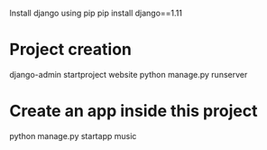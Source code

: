 Install django using pip
pip install django==1.11

Project creation
=================
django-admin startproject website
python manage.py runserver 

Create an app inside this project
=================================
python manage.py startapp music

